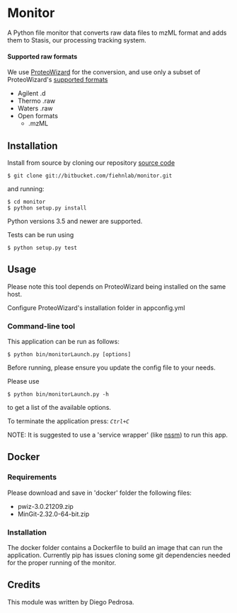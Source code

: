 # Monitor

A Python file monitor that converts raw data files to mzML format and adds them to Stasis, our processing tracking system.

#### Supported raw formats
We use [ProteoWizard](http://proteowizard.sourceforge.net) for the conversion, and use only a subset of ProteoWizard's [supported formats](http://proteowizard.sourceforge.net/formats/index.html)

- Agilent .d
- Thermo .raw
- Waters .raw
- Open formats
    - .mzML
    

## Installation

Install from source by cloning our repository [source code](https://bitbucket.com/fiehnlab/monitor.git)

    $ git clone git://bitbucket.com/fiehnlab/monitor.git

and running:

    $ cd monitor
    $ python setup.py install

Python versions 3.5 and newer are supported.

Tests can be run using

    $ python setup.py test

## Usage

Please note this tool depends on ProteoWizard being installed on the same host.

Configure ProteoWizard's installation folder in appconfig.yml
 
### Command-line tool

This application can be run as follows:

    $ python bin/monitorLaunch.py [options]

Before running, please ensure you update the config file to your needs. 

Please use 

    $ python bin/monitorLaunch.py -h

to get a list of the available options.

To terminate the application press: *`Ctrl+C`*

NOTE: It is suggested to use a 'service wrapper' (like [nssm][1]) to run this app. 

## Docker

### Requirements

Please download and save in 'docker' folder the following files:

- pwiz-3.0.21209.zip
- MinGit-2.32.0-64-bit.zip

### Installation

The docker folder contains a Dockerfile to build an image that can run the application.
Currently pip has issues cloning some git dependencies needed for the proper running of the monitor.

## Credits

This module was written by Diego Pedrosa.

[1]: <http://nssm.cc/>
